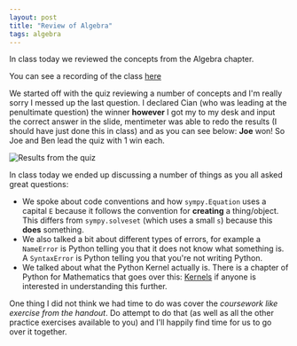 ```yaml
---
layout: post
title: "Review of Algebra"
tags: algebra
---
```


In class today we reviewed the concepts from the Algebra chapter.

You can see a recording of the class [here](https://cardiff.cloud.panopto.eu/Panopto/Pages/Viewer.aspx?id=3f4f4eee-cd22-4233-84a4-b09500c65282)

We started off with the quiz reviewing a number of concepts and I'm really sorry
I messed up the last question. I declared Cian (who was leading at the
penultimate question) the winner **however** I got my to my desk and input the
correct answer in the slide, mentimeter was able to redo the results (I should
have just done this in class) and as you can see below: **Joe** won! So Joe and
Ben lead the quiz with 1 win each.

![Results from the quiz](https://media.cleanshot.cloud/media/11983/BQrM7tj270AHb44vTCjeJ5dfDuJ8lMLI6oszpver.gif?Expires=1697215985&Signature=IblxVMphldVIynWegADc~cCFe9-bZ5RQt3pEKWnVzNBfM8j-mN4Jbbtyt~OvysdnK~DqtGhnl~i-MMREPZ4TKOVqKhVCbd2c~lPYzrMz52InqWqugzpP3fNN0PIUWr1dFaVDnqnaHlW0HQox~ZUWZxHlPXz1K99FY0wLv-E3ovcv9lgYZeWbppRrREIR6QHVx~hZL9eXu5nQVqVU67XskEDlKbfVWOhNtsGMeYwQiUXuFQ~Zql0XTCf6K3uztWhbs56UiwnlzVU0wUOF6~Z8UjNCQbIGVzi3D~2PCkznj~BJ0RvCJb5-SRd2tLBmZrALjnlB05je~EQY~hTprL3Nxg__&Key-Pair-Id=K269JMAT9ZF4GZ)

In class today we ended up discussing a number of things as you all asked great
questions:

- We spoke about code conventions and how `sympy.Equation` uses a capital `E`
  because it follows the convention for **creating** a thing/object. This
  differs from `sympy.solveset` (which uses a small `s`) because this **does**
  something.
- We also talked a bit about different types of errors, for example a `NameError`
  is Python telling you that it does not know what something is. A `SyntaxError`
  is Python telling you that you're not writing Python.
- We talked about what the Python Kernel actually is. There is a chapter of
  Python for Mathematics that goes over this: [Kernels](https://vknight.org/pfm/further-information/03-kernel/introduction/main.html)
  if anyone is interested in understanding this further.

One thing I did not think we had time to do was cover the _coursework like
exercise from the handout_. Do attempt to do that (as well as all the other
practice exercises available to you) and I'll happily find time for us to go
over it together.
